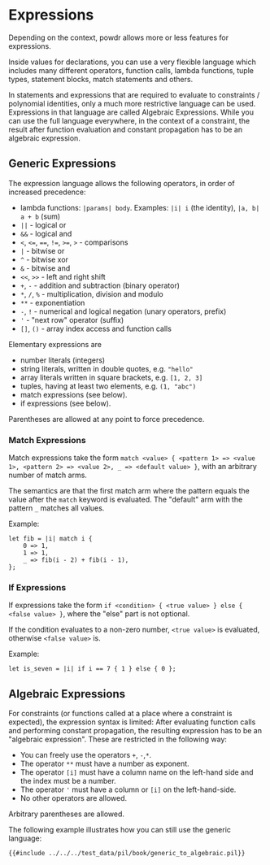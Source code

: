 # Expressions

Depending on the context, powdr allows more or less features for expressions.

Inside values for declarations, you can use a very flexible language which includes
many different operators, function calls, lambda functions, tuple types, statement blocks,
match statements and others.

In statements and expressions that are required to evaluate to constraints / polynomial identities, only a much more restrictive
language can be used. Expressions in that language are called Algebraic Expressions. While you can use
the full language everywhere, in the context of a constraint, the result after function evaluation
and constant propagation has to be an algebraic expression.

## Generic Expressions

The expression language allows the following operators, in order of increased precedence:

- lambda functions: ``|params| body``. Examples: ``|i| i`` (the identity), ``|a, b| a + b`` (sum)
- ``||`` - logical or
- ``&&`` - logical and
- ``<``, ``<=``, ``==``, ``!=``, ``>=``, ``>`` - comparisons
- ``|`` - bitwise or
- ``^`` - bitwise xor
- ``&`` - bitwise and
- ``<<``, ``>>`` - left and right shift
- ``+``, ``-`` - addition and subtraction (binary operator)
- ``*``, ``/``, ``%`` - multiplication, division and modulo
- ``**`` - exponentiation
- ``-``, ``!`` - numerical and logical negation (unary operators, prefix)
- ``'`` - "next row" operator (suffix)
- ``[]``, ``()`` - array index access and function calls

Elementary expressions are
- number literals (integers)
- string literals, written in double quotes, e.g. ``"hello"``
- array literals written in square brackets, e.g. ``[1, 2, 3]``
- tuples, having at least two elements, e.g. `(1, "abc")`
- match expressions (see below).
- if expressions (see below).

Parentheses are allowed at any point to force precedence.

### Match Expressions

Match expressions take the form ``match <value> { <pattern 1> => <value 1>, <pattern 2> => <value 2>, _ => <default value> }``,
with an arbitrary number of match arms.

The semantics are that the first match arm where the pattern equals the value after the `match` keyword is evaluated.
The "default" arm with the pattern `_` matches all values.

Example:

```
let fib = |i| match i {
    0 => 1,
    1 => 1,
    _ => fib(i - 2) + fib(i - 1),
};
```

### If Expressions

If expressions take the form ``if <condition> { <true value> } else { <false value> }``, where the "else" part is not optional.

If the condition evaluates to a non-zero number, `<true value>` is evaluated, otherwise `<false value>` is.


Example:

```
let is_seven = |i| if i == 7 { 1 } else { 0 };
```


## Algebraic Expressions

For constraints (or functions called at a place where a constraint is expected), the expression syntax is limited:
After evaluating function calls and performing constant propagation, the resulting expression has to
be an "algebraic expression". These are restricted in the following way:

- You can freely use the operators  ``+``, ``-``,``*``.
- The operator ``**`` must have a number as exponent.
- The operator `[i]` must have a column name on the left-hand side and the index must be a number.
- The operator `'` must have a column or `[i]` on the left-hand-side.
- No other operators are allowed.

Arbitrary parentheses are allowed.

The following example illustrates how you can still use the generic language:

```
{{#include ../../../test_data/pil/book/generic_to_algebraic.pil}}
```
